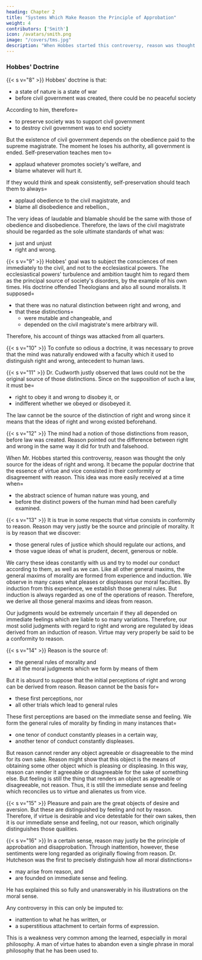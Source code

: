 ```yaml
---
heading: Chapter 2
title: "Systems Which Make Reason the Principle of Approbation"
weight: 4
contributors: ['Smith']
icon: /avatars/smith.png
image: "/covers/tms.jpg"
description: "When Hobbes started this controversy, reason was thought the only source for the ideas of right and wrong. It became the popular doctrine that the essence of virtue and vice consisted in their conformity or disagreement with reason"
---
```





### Hobbes' Doctrine

{{< s v="8" >}} Hobbes' doctrine is that:
- a state of nature is a state of war
- before civil government was created, there could be no peaceful society

According to him, therefore= 
- to preserve society was to support civil government
- to destroy civil government was to end society

But the existence of civil government depends on the obedience paid to the supreme magistrate. The moment he loses his authority, all government is ended. Self-preservation teaches men to= 
- applaud whatever promotes society's welfare, and
- blame whatever will hurt it.

If they would think and speak consistently, self-preservation should teach them to always= 
- applaud obedience to the civil magistrate, and
- blame all disobedience and rebellion.,

The very ideas of laudable and blamable should be the same with those of obedience and disobedience. Therefore, the laws of the civil magistrate should be regarded as the sole ultimate standards of what was:
- just and unjust
- right and wrong.

{{< s v="9" >}} Hobbes' goal was to subject the consciences of men immediately to the civil, and not to the ecclesiastical powers. The ecclesiastical powers' turbulence and ambition taught him to regard them as the principal source of society's disorders, by the example of his own times. His doctrine offended Theologians and also all sound moralists. It supposed= 
- that there was no natural distinction between right and wrong, and
- that these distinctions= 
  - were mutable and changeable, and
  - depended on the civil magistrate's mere arbitrary will.

Therefore, his account of things was attacked from all quarters.

{{< s v="10" >}} To confute so odious a doctrine, it was necessary to prove that the mind was naturally endowed with a faculty which it used to distinguish right and wrong, antecedent to human laws.

{{< s v="11" >}} Dr. Cudworth justly observed that laws could not be the original source of those distinctions. Since on the supposition of such a law, it must be= 
- right to obey it and wrong to disobey it, or
- indifferent whether we obeyed or disobeyed it.

<!-- The law which could be obeyed or disobeyed, could not . The law which was right to obey and wrong to disobey was also not the source. Since even this supposed=  -->

The law cannot be the source of the distinction of right and wrong since it means that the ideas of right and wrong existed beforehand.

<!-- leads to= 
- the antecedent ,
- that obedience to the law was conformable to the idea of right, and
- that disobedience to the law, to that of wrong. -->

{{< s v="12" >}} The mind had a notion of those distinctions from reason, before law was created. Reason pointed out the difference between right and wrong in the same way it did for truth and falsehood. 

When Mr. Hobbes started this controversy, reason was thought the only source for the ideas of right and wrong. It became the popular doctrine that the essence of virtue and vice consisted in their conformity or disagreement with reason. This idea was more easily received at a time when= 

<!-- This conclusion is true in some respects but is rather hasty in others. --> 
- the abstract science of human nature was young, and 
- before the distinct powers of the human mind had been carefully examined<!--  and distinguished from one another -->.

<!-- Reason was thus considered as the original source and principle of approbation and disapprobation. -->

{{< s v="13" >}} It is true in some respects that virtue consists in conformity to reason. Reason may very justly be the source and principle of morality. It is by reason that we discover:
<!-- = 
- approbation and disapprobation,
- of all solid judgments on right and wrong. -->
- those general rules of justice which should regulate our actions, and
- those vague ideas of what is prudent, decent, generous or noble.

We carry these ideas constantly with us and try to model our conduct according to them, as well as we can. Like all other general maxims, the general maxims of morality are formed from experience and induction. We observe in many cases what pleases or displeases our moral faculties. By induction from this experience, we establish those general rules. But induction is always regarded as one of the operations of reason. Therefore, we derive all those general maxims and ideas from reason.
<!-- - these approve or disapprove of. -->
<!-- These ideas regulate most of our moral judgments. -->
Our judgments would be extremely uncertain if they all depended on immediate feelings which are liable to so many variations. Therefore, our most solid judgments with regard to right and wrong are regulated by ideas derived from an induction of reason. Virtue may very properly be said to be a conformity to reason.
<!-- They are capable of being altered by the different states of health and humour.  -->
<!-- Reason may be considered as the source and principle of approbation and disapprobation. -->

{{< s v="14" >}}  Reason is the source of: 
- the general rules of morality and
- all the moral judgments which we form by means of them

But it is absurd to suppose that the initial perceptions of right and wrong can be derived from reason. Reason cannot be the basis for= 
<!-- , even from experiences on which the general rules are formed. -->
- these first perceptions, nor
- all other trials which lead to general rules

These first perceptions are based on the immediate sense and feeling. We form the general rules of morality by finding in many instances that= 
- one tenor of conduct constantly pleases in a certain way,
- another tenor of conduct constantly displeases.

But reason cannot render any object agreeable or disagreeable to the mind for its own sake. Reason might show that this object is the means of obtaining some other object which is pleasing or displeasing. In this way, reason can render it agreeable or disagreeable for the sake of something else. But feeling is still the thing that renders an object as agreeable or disagreeable, not reason. Thus, it is still the immediate sense and feeling which reconciles us to virtue and alienates us from vice.
<!-- If virtue pleases and vice displeases for their own sakes, it is  -->


{{< s v="15" >}}  Pleasure and pain are the great objects of desire and aversion. But these are distinguished by feeling and not by reason. Therefore, if virtue is desirable and vice detestable for their own sakes, then it is our immediate sense and feeling, not our reason, which originally distinguishes those qualities.


{{< s v="16" >}} In a certain sense, reason may justly be the principle of approbation and disapprobation. Through inattention, however, these sentiments were long regarded as originally flowing from reason. Dr. Hutcheson was the first to precisely distinguish how all moral distinctions= 
- may arise from reason, and
- are founded on immediate sense and feeling.

He has explained this so fully and unanswerably in his illustrations on the moral sense.

Any controversy in this can only be imputed to:
- inattention to what he has written, or
- a superstitious attachment to certain forms of expression.

This is a weakness very common among the learned, especially in moral philosophy. A man of virtue hates to abandon even a single phrase in moral philosophy that he has been used to.
